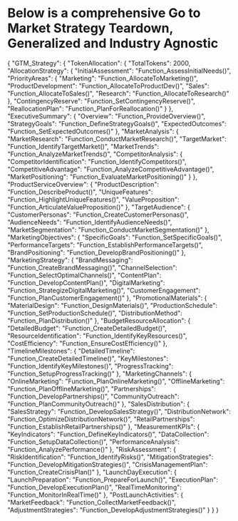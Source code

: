 # Below is a comprehensive Go to Market Strategy Teardown, Generalized and Industry Agnostic

{
  "GTM_Strategy": {
    "TokenAllocation": {
      "TotalTokens": 2000,
      "AllocationStrategy": {
        "InitialAssessment": "Function_AssessInitialNeeds()",
        "PriorityAreas": {
          "Marketing": "Function_AllocateToMarketing()",
          "ProductDevelopment": "Function_AllocateToProductDev()",
          "Sales": "Function_AllocateToSales()",
          "Research": "Function_AllocateToResearch()"
        },
        "ContingencyReserve": "Function_SetContingencyReserve()",
        "ReallocationPlan": "Function_PlanForReallocation()"
      }
    },
    "ExecutiveSummary": {
      "Overview": "Function_ProvideOverview()",
      "StrategyGoals": "Function_DefineStrategyGoals()",
      "ExpectedOutcomes": "Function_SetExpectedOutcomes()"
    },
    "MarketAnalysis": {
      "MarketResearch": "Function_ConductMarketResearch()",
      "TargetMarket": "Function_IdentifyTargetMarket()",
      "MarketTrends": "Function_AnalyzeMarketTrends()",
      "CompetitorAnalysis": {
        "CompetitorIdentification": "Function_IdentifyCompetitors()",
        "CompetitiveAdvantage": "Function_AnalyzeCompetitiveAdvantage()",
        "MarketPositioning": "Function_EvaluateMarketPositioning()"
      }
    },
    "ProductServiceOverview": {
      "ProductDescription": "Function_DescribeProduct()",
      "UniqueFeatures": "Function_HighlightUniqueFeatures()",
      "ValueProposition": "Function_ArticulateValueProposition()"
    },
    "TargetAudience": {
      "CustomerPersonas": "Function_CreateCustomerPersonas()",
      "AudienceNeeds": "Function_IdentifyAudienceNeeds()",
      "MarketSegmentation": "Function_ConductMarketSegmentation()"
    },
    "MarketingObjectives": {
      "SpecificGoals": "Function_SetSpecificGoals()",
      "PerformanceTargets": "Function_EstablishPerformanceTargets()",
      "BrandPositioning": "Function_DevelopBrandPositioning()"
    },
    "MarketingStrategy": {
      "BrandMessaging": "Function_CreateBrandMessaging()",
      "ChannelSelection": "Function_SelectOptimalChannels()",
      "ContentPlan": "Function_DevelopContentPlan()",
      "DigitalMarketing": "Function_StrategizeDigitalMarketing()",
      "CustomerEngagement": "Function_PlanCustomerEngagement()"
    },
    "PromotionalMaterials": {
      "MaterialDesign": "Function_DesignMaterials()",
      "ProductionSchedule": "Function_SetProductionSchedule()",
      "DistributionMethod": "Function_PlanDistribution()"
    },
    "BudgetResourceAllocation": {
      "DetailedBudget": "Function_CreateDetailedBudget()",
      "ResourceIdentification": "Function_IdentifyKeyResources()",
      "CostEfficiency": "Function_EnsureCostEfficiency()"
    },
    "TimelineMilestones": {
      "DetailedTimeline": "Function_CreateDetailedTimeline()",
      "KeyMilestones": "Function_IdentifyKeyMilestones()",
      "ProgressTracking": "Function_SetupProgressTracking()"
    },
    "MarketingChannels": {
      "OnlineMarketing": "Function_PlanOnlineMarketing()",
      "OfflineMarketing": "Function_PlanOfflineMarketing()",
      "Partnerships": "Function_DevelopPartnerships()",
      "CommunityOutreach": "Function_PlanCommunityOutreach()"
    },
    "SalesDistribution": {
      "SalesStrategy": "Function_DevelopSalesStrategy()",
      "DistributionNetwork": "Function_OptimizeDistributionNetwork()",
      "RetailPartnerships": "Function_EstablishRetailPartnerships()"
    },
    "MeasurementKPIs": {
      "KeyIndicators": "Function_DefineKeyIndicators()",
      "DataCollection": "Function_SetupDataCollection()",
      "PerformanceAnalysis": "Function_AnalyzePerformance()"
    },
    "RiskAssessment": {
      "RiskIdentification": "Function_IdentifyRisks()",
      "MitigationStrategies": "Function_DevelopMitigationStrategies()",
      "CrisisManagementPlan": "Function_CreateCrisisPlan()"
    },
    "LaunchDayExecution": {
      "LaunchPreparation": "Function_PrepareForLaunch()",
      "ExecutionPlan": "Function_DevelopExecutionPlan()",
      "RealTimeMonitoring": "Function_MonitorInRealTime()"
    },
    "PostLaunchActivities": {
      "MarketFeedback": "Function_CollectMarketFeedback()",
      "AdjustmentStrategies": "Function_DevelopAdjustmentStrategies()"
    }
  }
}